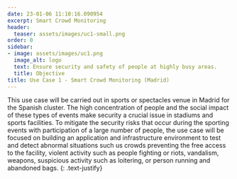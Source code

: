 ```yaml
---
date: 23-01-06 11:10:16.090954
excerpt: Smart Crowd Monitoring
header:
  teaser: assets/images/uc1-small.png
order: 0
sidebar:
- image: assets/images/uc1.png
  image_alt: logo
  text: Ensure security and safety of people at highly busy areas.
  title: Objective
title: Use Case 1 - Smart Crowd Monitoring (Madrid)
---
```

This use case will be carried out in sports or spectacles venue in Madrid for the Spanish cluster. The high concentration of people and the social impact of these types of events make security a crucial issue in stadiums and sports facilities. To mitigate the security risks that occur during the sporting events with participation of a large number of people, the use case will be focused on building an application and infrastructure environment to test and detect abnormal situations such us crowds preventing the free access to the facility, violent activity such as people fighting or riots, vandalism, weapons, suspicious activity such as loitering, or person running and abandoned bags.
{: .text-justify}
